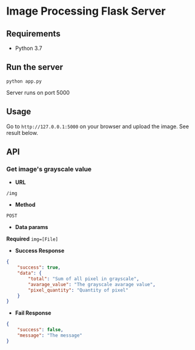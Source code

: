# Image Processing Flask Server

## Requirements

- Python 3.7

## Run the server


```
python app.py
```

Server runs on port 5000

## Usage

Go to `http://127.0.0.1:5000` on your browser and upload the image. See result below.

## API 

### Get image's grayscale value

- **URL**

```
/img
```

- **Method**

`POST`

- **Data params**

**Required**
`img=[File]`

- **Success Response**

```json
{
    "success": true,
    "data": {
        "total": "Sum of all pixel in grayscale",
        "avarage_value": "The grayscale avarage value",
        "pixel_quantity": "Quantity of pixel"
    }
}
```

- **Fail Response**
```json
{
    "success": false,
    "message": "The message"
}
```